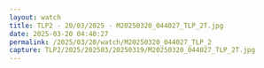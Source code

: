 ```yaml
---
layout: watch
title: TLP2 - 20/03/2025 - M20250320_044027_TLP_2T.jpg
date: 2025-03-20 04:40:27
permalink: /2025/03/20/watch/M20250320_044027_TLP_2
capture: TLP2/2025/202503/20250319/M20250320_044027_TLP_2T.jpg
---
```

